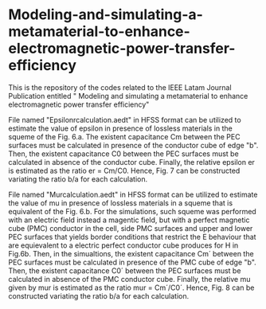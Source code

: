 # Modeling-and-simulating-a-metamaterial-to-enhance-electromagnetic-power-transfer-efficiency
This is the repository of the codes related to the IEEE Latam Journal Publication entitled " Modeling and simulating a metamaterial to enhance electromagnetic power transfer efficiency"


File named "Epsilonrcalculation.aedt" in HFSS format can be utilized to estimate the value of epsilon in presence of lossless materials in the squeme of the Fig. 6.a. The existent capacitance Cm between the PEC surfaces must be calculated in presence of the conductor cube of edge "b". Then, the existent capacitance C0 between the PEC surfaces must be calculated in absence of the conductor cube. Finally, the relative epsilon er is estimated as the ratio er = Cm/C0. Hence, Fig. 7 can be constructed variating the ratio b/a for each calculation.

File named "Murcalculation.aedt" in HFSS format can be utilized to estimate the value of mu in presence of lossless materials in a squeme that is equivalent of the Fig. 6.b. For the simulations, such squeme was performed with an electric field instead a magentic field, but with a perfect magnetic cube (PMC) conductor in the cell, side PMC surfaces and upper and lower PEC surfaces that yields border conditions that restrict the E behaviour that are equievalent to a electric perfect conductor cube produces for H in Fig.6b. Then, in the simualtions, the existent capacitance Cm´ between the PEC surfaces must be calculated in presence of the PMC cube of edge "b". Then, the existent capacitance C0´ between the PEC surfaces must be calculated in absence of the PMC conductor cube. Finally, the relative mu given by mur is estimated as the ratio mur = Cm´/C0´. Hence, Fig. 8 can be constructed variating the ratio b/a for each calculation.
